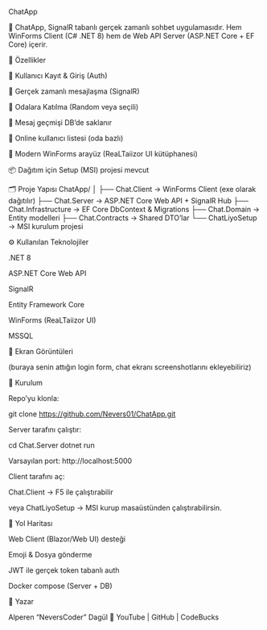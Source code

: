ChatApp

📡 ChatApp, SignalR tabanlı gerçek zamanlı sohbet uygulamasıdır.
Hem WinForms Client (C# .NET 8) hem de Web API Server (ASP.NET Core + EF Core) içerir.

🚀 Özellikler

🔐 Kullanıcı Kayıt & Giriş (Auth)

💬 Gerçek zamanlı mesajlaşma (SignalR)

👥 Odalara Katılma (Random veya seçili)

📜 Mesaj geçmişi DB’de saklanır

👤 Online kullanıcı listesi (oda bazlı)

🎨 Modern WinForms arayüz (ReaLTaiizor UI kütüphanesi)

📦 Dağıtım için Setup (MSI) projesi mevcut

🗂 Proje Yapısı
ChatApp/
│
├── Chat.Client         → WinForms Client (exe olarak dağıtılır)
├── Chat.Server         → ASP.NET Core Web API + SignalR Hub
├── Chat.Infrastructure → EF Core DbContext & Migrations
├── Chat.Domain         → Entity modelleri
├── Chat.Contracts      → Shared DTO’lar
└── ChatLiyoSetup       → MSI kurulum projesi

⚙️ Kullanılan Teknolojiler

.NET 8

ASP.NET Core Web API

SignalR

Entity Framework Core

WinForms (ReaLTaiizor UI)

MSSQL

📸 Ekran Görüntüleri

(buraya senin attığın login form, chat ekranı screenshotlarını ekleyebiliriz)

🔧 Kurulum

Repo’yu klonla:

git clone https://github.com/Nevers01/ChatApp.git


Server tarafını çalıştır:

cd Chat.Server
dotnet run


Varsayılan port: http://localhost:5000

Client tarafını aç:

Chat.Client → F5 ile çalıştırabilir

veya ChatLiyoSetup → MSI kurup masaüstünden çalıştırabilirsin.

📝 Yol Haritası

 Web Client (Blazor/Web UI) desteği

 Emoji & Dosya gönderme

 JWT ile gerçek token tabanlı auth

 Docker compose (Server + DB)

👤 Yazar

Alperen “NeversCoder” Dagül
📌 YouTube
 | GitHub
 | CodeBucks
